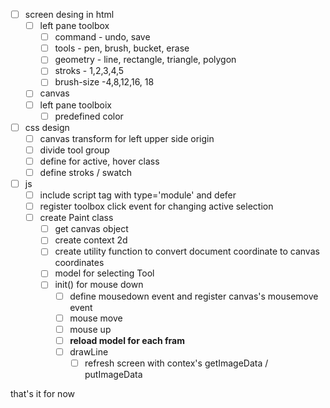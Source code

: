 * [ ] screen desing in html 
    * [ ] left pane toolbox 
        * [ ] command - undo, save
        * [ ] tools - pen, brush, bucket, erase
        * [ ] geometry - line, rectangle, triangle, polygon
        * [ ] stroks - 1,2,3,4,5
        * [ ] brush-size -4,8,12,16, 18
    * [ ] canvas
    * [ ] left pane toolboix
        * [ ] predefined color
* [ ] css design
    * [ ] canvas transform for left upper side origin
    * [ ] divide tool group
    * [ ] define for active, hover class
    * [ ] define stroks / swatch 

* [ ] js
    * [ ] include script tag with type='module' and defer
    * [ ] register toolbox click event for changing active selection
    * [ ] create Paint class 
        * [ ] get canvas object
        * [ ] create context 2d
        * [ ] create utility function to convert document coordinate to canvas coordinates
        * [ ] model for selecting Tool
        * [ ] init() for mouse down
            * [ ] define mousedown event and register canvas's mousemove event 
            * [ ] mouse move
            * [ ] mouse up
            * [ ] <B>reload model for each fram</B>
            * [ ] drawLine
                * [ ] refresh screen with contex's getImageData / putImageData 

that's it for now